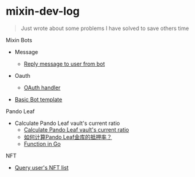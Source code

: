 
# mixin-dev-log
> Just wrote about some problems I have solved to save others time

Mixin Bots

- Message
  - [Reply message to user from bot](MixinBot/CustomerService.md)
- Oauth
  - [OAuth handler](MixinBot/auth.go)

- [Basic Bot template](MixinBot/basicBotTemplate.md)

Pando Leaf
- Calculate Pando Leaf vault's current ratio
    - [Calculate Pando Leaf vault's current ratio](PandoLeaf/calculate-vault-current-ratio.md)
    - [如何计算Pando Leaf金库的抵押率？](PandoLeaf/calculate-vault-current-ratio-zh.md)
    - [Function in Go](PandoLeaf/calcRatio.go)

NFT
- [Query user's NFT list](NFT/Query-user-NFT-using-Mixin-API.md)

